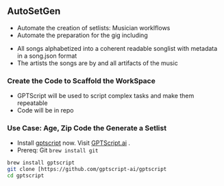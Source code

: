 ## AutoSetGen 

- Automate the creation of setlists: Musician worklflows
- Automate the preparation for the gig including
* All songs alphabetized into a coherent readable songlist with metadata in a song.json format
* The artists the songs are by and all artifacts of the music

### Create the Code to Scaffold the WorkSpace 

- GPTScript will be used to script complex tasks and make them repeatable 
- Code will be in repo 


### Use Case: Age, Zip Code the Generate a Setlist

- Install [gptscript](https://github.com/gptscript-ai/gptscript) now. Visit [GPTScript.ai](https://gptscript.ai) .
- Prereq: Git `brew install git` 
```bash
brew install gptscript 
git clone [https://github.com/gptscript-ai/gptscript
cd gptscript